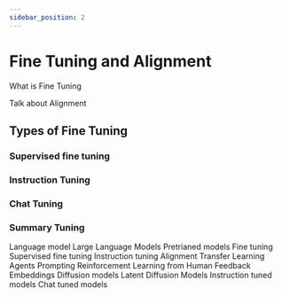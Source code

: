 ```yaml
---
sidebar_position: 2
---
```


# Fine Tuning and Alignment

What is Fine Tuning

Talk about Alignment

## Types of Fine Tuning
### Supervised fine tuning
### Instruction Tuning
### Chat Tuning
### Summary Tuning


  Language model
  Large Language Models
  Pretrianed models
  Fine tuning
  Supervised fine tuning
  Instruction tuning
  Alignment
  Transfer Learning
  Agents
  Prompting
  Reinforcement Learning from Human Feedback
  Embeddings
  Diffusion models
  Latent Diffusion Models
  Instruction tuned models
  Chat tuned models

